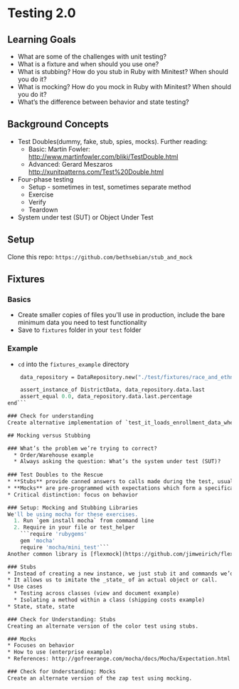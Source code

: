 # Testing 2.0 

## Learning Goals
* What are some of the challenges with unit testing?
* What is a fixture and when should you use one?
* What is stubbing? How do you stub in Ruby with Minitest? When should you do it?
* What is mocking? How do you mock in Ruby with Minitest? When should you do it?
* What’s the difference between behavior and state testing?

## Background Concepts
* Test Doubles(dummy, fake, stub, spies, mocks). Further reading:
  - Basic: Martin Fowler: http://www.martinfowler.com/bliki/TestDouble.html
  - Advanced: Gerard Meszaros http://xunitpatterns.com/Test%20Double.html
* Four-phase testing
	* Setup - sometimes in test, sometimes separate method
	* Exercise
	* Verify
	* Teardown 
* System under test (SUT) or Object Under Test

## Setup
Clone this repo: `https://github.com/bethsebian/stub_and_mock`

## Fixtures
### Basics
* Create smaller copies of files you'll use in production, include the bare minimum data you need to test functionality
* Save to `fixtures` folder in your `test` folder

### Example
* `cd` into the `fixtures_example` directory  
```def test_it_loads_dropout_data_when_initialized_alt_fixture 
    data_repository = DataRepository.new("./test/fixtures/race_and_ethnicity_dropout_rates.csv")

    assert_instance_of DistrictData, data_repository.data.last
    assert_equal 0.0, data_repository.data.last.percentage
end```

### Check for understanding
Create alternative implementation of `test_it_loads_enrollment_data_when_initialized` using a fixture

## Mocking versus Stubbing

### What’s the problem we’re trying to correct?
  * Order/Warehouse example
  * Always asking the question: What’s the system under test (SUT)? 
	
### Test Doubles to the Rescue
* **Stubs** provide canned answers to calls made during the test, usually not responding at all to anything outside what's programmed in for the test.
* **Mocks** are pre-programmed with expectations which form a specification of the calls they are expected to receive. They can throw an exception if they receive a call they don't expect and are checked during verification to ensure they got all the calls they were expecting.
* Critical distinction: focus on behavior

### Setup: Mocking and Stubbing Libraries
We'll be using mocha for these exercises.
  1. Run `gem install mocha` from command line
  2. Require in your file or test_helper
    ```require 'rubygems'  
    gem 'mocha'  
    require 'mocha/mini_test'```
Another common library is [flexmock](https://github.com/jimweirich/flexmock)

### Stubs
* Instead of creating a new instance, we just stub it and commands we’d want to call on it
* It allows us to imitate the _state_ of an actual object or call. 
* Use cases
  * Testing across classes (view and document example)
  * Isolating a method within a class (shipping costs example)
* State, state, state

### Check for Understanding: Stubs
Creating an alternate version of the color test using stubs.

### Mocks
* Focuses on behavior
* How to use (enterprise example)
* References: http://gofreerange.com/mocha/docs/Mocha/Expectation.html

### Check for Understanding: Mocks
Create an alternate version of the zap test using mocking.
